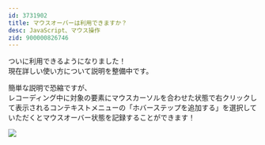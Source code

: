 ```yaml
---
id: 3731902
title: マウスオーバーは利用できますか？
desc: JavaScript、マウス操作
zid: 900000826746
---
```


ついに利用できるようになりました！<br>現在詳しい使い方について説明を整備中です。

簡単な説明で恐縮ですが、<br>レコーディング中に対象の要素にマウスカーソルを合わせた状態で右クリックして表示されるコンテキストメニューの「ホバーステップを追加する」を選択していただくとマウスオーバー状態を記録することができます！

![](https://downloads.intercomcdn.com/i/o/197356732/7786a9274fdd4d9a6716f314/%E3%82%B9%E3%82%AF%E3%83%AA%E3%83%BC%E3%83%B3%E3%82%B7%E3%83%A7%E3%83%83%E3%83%88+2020-04-01+10.27.11.png)